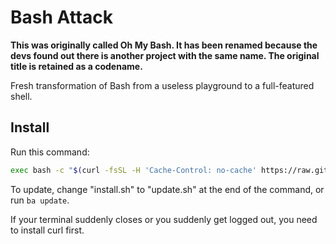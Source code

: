 # Bash Attack

**This was originally called Oh My Bash. It has been renamed because the devs found out there is another project with the same name. The original title is retained as a codename.**

Fresh transformation of Bash from a useless playground to a full-featured shell.

## Install
Run this command:

```bash
exec bash -c "$(curl -fsSL -H 'Cache-Control: no-cache' https://raw.githubusercontent.com/bashattackRC/bashrc/main/install.sh)"
```

To update, change "install.sh" to "update.sh" at the end of the command, or run `ba update`.

If your terminal suddenly closes or you suddenly get logged out, you need to install curl first.
